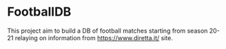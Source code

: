 # FootballDB
This project aim to build a DB of football matches starting from season 20-21 relaying on information from https://www.diretta.it/ site.
